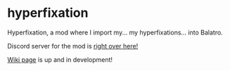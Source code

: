 # hyperfixation
Hyperfixation, a mod where I import my... my hyperfixations... into Balatro.

Discord server for the mod is [right over here!](https://discord.gg/QwJtrdy4xS)

[Wiki page](https://balatromods.miraheze.org/wiki/Hyperfixation) is up and in development!

